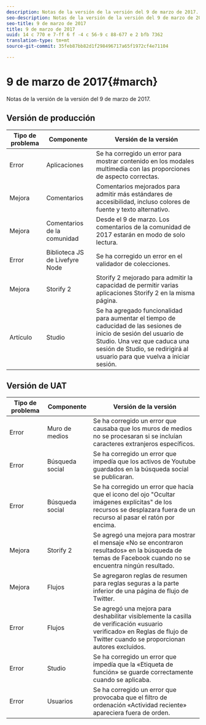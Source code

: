 ```yaml
---
description: Notas de la versión de la versión del 9 de marzo de 2017.
seo-description: Notas de la versión de la versión del 9 de marzo de 2017.
seo-title: 9 de marzo de 2017
title: 9 de marzo de 2017
uuid: 14 c 770 e 7-ff 6 f -4 c 56-9 c 88-677 e 2 bfb 7362
translation-type: tm+mt
source-git-commit: 35feb87bb82d1f298496717a65f1972cf4e71104

---
```



# 9 de marzo de 2017{#march}

Notas de la versión de la versión del 9 de marzo de 2017.

## Versión de producción

| **Tipo de problema** | **Componente** | **Versión de la versión** |
|---|---|---|
| Error | Aplicaciones | Se ha corregido un error para mostrar contenido en los modales multimedia con las proporciones de aspecto correctas. |
| Mejora | Comentarios | Comentarios mejorados para admitir más estándares de accesibilidad, incluso colores de fuente y texto alternativo. |
| Mejora | Comentarios de la comunidad | Desde el 9 de marzo. Los comentarios de la comunidad de 2017 estarán en modo de solo lectura. |
| Error | Biblioteca JS de Livefyre Node | Se ha corregido un error en el validador de colecciones. |
| Mejora | Storify 2 | Storify 2 mejorado para admitir la capacidad de permitir varias aplicaciones Storify 2 en la misma página. |
| Artículo | Studio | Se ha agregado funcionalidad para aumentar el tiempo de caducidad de las sesiones de inicio de sesión del usuario de Studio. Una vez que caduca una sesión de Studio, se redirigirá al usuario para que vuelva a iniciar sesión. |

## Versión de UAT

| **Tipo de problema** | **Componente** | **Versión de la versión** |
|---|---|---|
| Error | Muro de medios | Se ha corregido un error que causaba que los muros de medios no se procesaran si se incluían caracteres extranjeros específicos. |
| Error | Búsqueda social | Se ha corregido un error que impedía que los activos de Youtube guardados en la búsqueda social se publicaran. |
| Error | Búsqueda social | Se ha corregido un error que hacía que el icono del ojo "Ocultar imágenes explícitas" de los recursos se desplazara fuera de un recurso al pasar el ratón por encima. |
| Mejora | Storify 2 | Se agregó una mejora para mostrar el mensaje «No se encontraron resultados» en la búsqueda de temas de Facebook cuando no se encuentra ningún resultado. |
| Mejora | Flujos | Se agregaron reglas de resumen para reglas seguras a la parte inferior de una página de flujo de Twitter. |
| Error | Flujos | Se agregó una mejora para deshabilitar visiblemente la casilla de verificación «usuario verificado» en Reglas de flujo de Twitter cuando se proporcionan autores excluidos. |
| Error | Studio | Se ha corregido un error que impedía que la «Etiqueta de función» se guarde correctamente cuando se aplicaba. |
| Error | Usuarios | Se ha corregido un error que provocaba que el filtro de ordenación «Actividad reciente» apareciera fuera de orden. |

